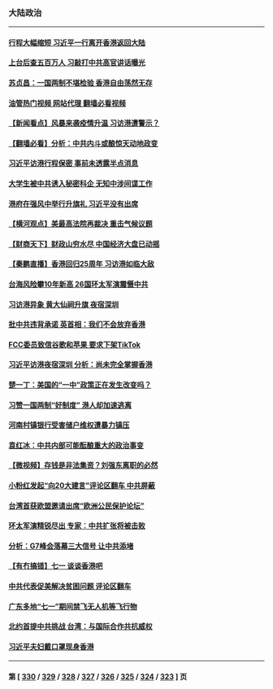 ### 大陆政治
---
#### [行程大幅缩短 习近平一行离开香港返回大陆](../../pages/ncid277/n13771299.md?07011645) 
#### [上台后查五百万人 习敲打中共高官讲话曝光](../../pages/ncid277/n13771196.md?07011645) 
#### [苏贞昌：一国两制不堪检验 香港自由荡然无存](../../pages/ncid277/n13771207.md?07011645) 
#### [油管热门视频 网站代理 翻墙必看视频](http://209.222.30.114:81/youtube.html?07011645)
#### [【新闻看点】风暴来袭疫情升温 习访港遭警示？](../../pages/ncid277/n13770878.md?07011645) 
#### [【翻墙必看】分析：中共内斗或酿惊天动地政变](../../pages/ncid277/n13771062.md?07011645) 
#### [习近平访港行程保密 事前未透露半点消息](../../pages/ncid277/n13771087.md?07011645) 
#### [大学生被中共诱入秘密科企 无知中涉间谍工作](../../pages/ncid277/n13771025.md?07011645) 
#### [港府在强风中举行升旗礼 习近平没有出席](../../pages/ncid277/n13771046.md?07011645) 
#### [【横河观点】美最高法院再裁决 重击气候议题](../../pages/ncid277/n13771017.md?07011645) 
#### [【财商天下】财政山穷水尽 中国经济大盘已动摇](../../pages/ncid277/n13770956.md?07011645) 
#### [【秦鹏直播】香港回归25周年 习访港如临大敌](../../pages/ncid277/n13770998.md?07011645) 
#### [台海风险攀10年新高 26国环太军演震慑中共](../../pages/ncid277/n13770929.md?07011645) 
#### [习访港异象 黄大仙祠升旗 夜宿深圳](../../pages/ncid277/n13770965.md?07011645) 
#### [批中共违背承诺 英首相：我们不会放弃香港](../../pages/ncid277/n13770927.md?07011645) 
#### [FCC委员致信谷歌和苹果 要求下架TikTok](../../pages/ncid277/n13770963.md?07011645) 
#### [习近平访港夜宿深圳 分析：尚未完全掌握香港](../../pages/ncid277/n13770933.md?07011645) 
#### [楚一丁：美国的“一中”政策正在发生改变吗？](../../pages/ncid277/n13770935.md?07011645) 
#### [习赞一国两制“好制度” 港人却加速逃离](../../pages/ncid277/n13770900.md?07011645) 
#### [河南村镇银行受害储户维权遭暴力镇压](../../pages/ncid277/n13770841.md?07011645) 
#### [袁红冰：中共内部可能酝酿重大的政治事变](../../pages/ncid277/n13770821.md?07011645) 
#### [【微视频】存钱是非法集资？刘强东离职的必然](../../pages/ncid277/n13770822.md?07011645) 
#### [小粉红发起“向20大建言”评论区翻车 中共屏蔽](../../pages/ncid277/n13770518.md?07011645) 
#### [台湾首获欧盟邀请出席“欧洲公民保护论坛”](../../pages/ncid277/n13770783.md?07011645) 
#### [环太军演精锐尽出 专家︰中共扩张将被击败](../../pages/ncid277/n13770768.md?07011645) 
#### [分析：G7峰会落幕三大信号 让中共添堵](../../pages/ncid277/n13770331.md?07011645) 
#### [【有冇搞错】七一 谈谈香港吧](../../pages/ncid277/n13770515.md?07011645) 
#### [中共代表促美解决贫困问题 评论区翻车](../../pages/ncid277/n13770656.md?07011645) 
#### [广东多地“七一”期间禁飞无人机等飞行物](../../pages/ncid277/n13770598.md?07011645) 
#### [北约首提中共挑战 台湾：与国际合作共抗威权](../../pages/ncid277/n13770572.md?07011645) 
#### [习近平夫妇戴口罩现身香港](../../pages/ncid277/n13770552.md?07011645) 

---
#### 第 [ [330](./330.md?07011645) / [329](./329.md?07011645) / [328](./328.md?07011645) / [327](./327.md?07011645) / [326](./326.md?07011645) / [325](./325.md?07011645) / [324](./324.md?07011645) / [323](./323.md?07011645) ] 页
